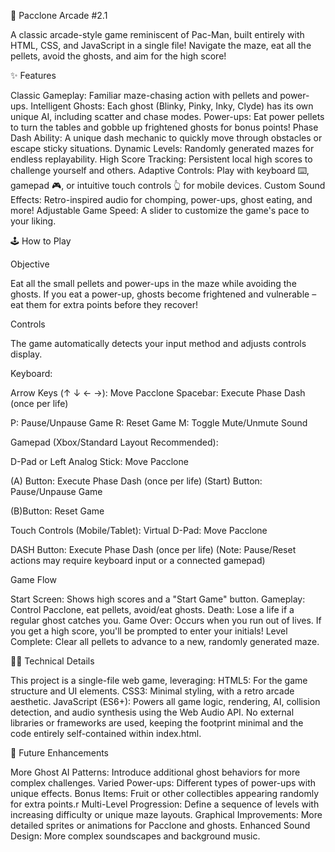 👻 Pacclone Arcade #2.1

A classic arcade-style game reminiscent of Pac-Man, built entirely with HTML, CSS, and JavaScript in a single file! Navigate the maze, eat all the pellets, avoid the ghosts, and aim for the high score!

✨ Features

Classic Gameplay: Familiar maze-chasing action with pellets and power-ups.
Intelligent Ghosts: Each ghost (Blinky, Pinky, Inky, Clyde) has its own unique AI, including scatter and chase modes.
Power-ups: Eat power pellets to turn the tables and gobble up frightened ghosts for bonus points!
Phase Dash Ability: A unique dash mechanic to quickly move through obstacles or escape sticky situations.
Dynamic Levels: Randomly generated mazes for endless replayability.
High Score Tracking: Persistent local high scores to challenge yourself and others.
Adaptive Controls: Play with keyboard ⌨️, gamepad 🎮, or intuitive touch controls 👆 for mobile devices.
Custom Sound Effects: Retro-inspired audio for chomping, power-ups, ghost eating, and more!
Adjustable Game Speed: A slider to customize the game's pace to your liking.

🕹️ How to Play

Objective

Eat all the small pellets and power-ups in the maze while avoiding the ghosts. If you eat a power-up, ghosts become frightened and vulnerable – eat them for extra points before they recover!

Controls

The game automatically detects your input method and adjusts controls display.

Keyboard:

Arrow Keys (↑ ↓ ← →): Move Pacclone
Spacebar: Execute Phase Dash (once per life)

P: Pause/Unpause Game
R: Reset Game
M: Toggle Mute/Unmute Sound

Gamepad (Xbox/Standard Layout Recommended):

D-Pad or Left Analog Stick: Move Pacclone

(A) Button: Execute Phase Dash (once per life)
(Start) Button: Pause/Unpause Game

(B)Button: Reset Game

Touch Controls (Mobile/Tablet):
Virtual D-Pad: Move Pacclone

DASH Button: Execute Phase Dash (once per life)
(Note: Pause/Reset actions may require keyboard input or a connected gamepad)

Game Flow

Start Screen: Shows high scores and a "Start Game" button.
Gameplay: Control Pacclone, eat pellets, avoid/eat ghosts.
Death: Lose a life if a regular ghost catches you.
Game Over: Occurs when you run out of lives. If you get a high score, you'll be prompted to enter your initials!
Level Complete: Clear all pellets to advance to a new, randomly generated maze.

👨‍💻 Technical Details

This project is a single-file web game, leveraging:
HTML5: For the game structure and UI elements.
CSS3: Minimal styling, with a retro arcade aesthetic.
JavaScript (ES6+): Powers all game logic, rendering, AI, collision detection, and audio synthesis using the Web Audio API.
No external libraries or frameworks are used, keeping the footprint minimal and the code entirely self-contained within index.html.

🚀 Future Enhancements

More Ghost AI Patterns: Introduce additional ghost behaviors for more complex challenges.
Varied Power-ups: Different types of power-ups with unique effects.
Bonus Items: Fruit or other collectibles appearing randomly for extra points.r
Multi-Level Progression: Define a sequence of levels with increasing difficulty or unique maze layouts.
Graphical Improvements: More detailed sprites or animations for Pacclone and ghosts.
Enhanced Sound Design: More complex soundscapes and background music.



  
